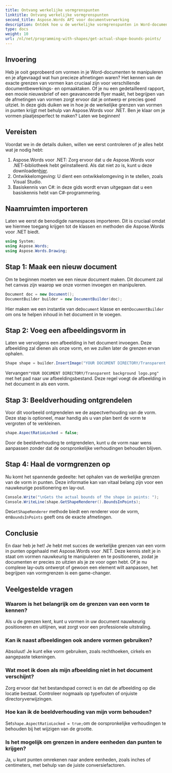 ```yaml
---
title: Ontvang werkelijke vormgrenspunten
linktitle: Ontvang werkelijke vormgrenspunten
second_title: Aspose.Words API voor documentverwerking
description: Ontdek hoe u de werkelijke vormgrenspunten in Word-documenten kunt krijgen met Aspose.Words voor .NET. Leer nauwkeurige vormmanipulatie met deze gedetailleerde gids.
type: docs
weight: 10
url: /nl/net/programming-with-shapes/get-actual-shape-bounds-points/
---
```

## Invoering

Heb je ooit geprobeerd om vormen in je Word-documenten te manipuleren en je afgevraagd wat hun precieze afmetingen waren? Het kennen van de exacte grenzen van vormen kan cruciaal zijn voor verschillende documentbewerkings- en opmaaktaken. Of je nu een gedetailleerd rapport, een mooie nieuwsbrief of een geavanceerde flyer maakt, het begrijpen van de afmetingen van vormen zorgt ervoor dat je ontwerp er precies goed uitziet. In deze gids duiken we in hoe je de werkelijke grenzen van vormen in punten krijgt met behulp van Aspose.Words voor .NET. Ben je klaar om je vormen plaatjesperfect te maken? Laten we beginnen!

## Vereisten

Voordat we in de details duiken, willen we eerst controleren of je alles hebt wat je nodig hebt:

1.  Aspose.Words voor .NET: Zorg ervoor dat u de Aspose.Words voor .NET-bibliotheek hebt geïnstalleerd. Als dat niet zo is, kunt u deze downloaden[hier](https://releases.aspose.com/words/net/).
2. Ontwikkelomgeving: U dient een ontwikkelomgeving in te stellen, zoals Visual Studio.
3. Basiskennis van C#: in deze gids wordt ervan uitgegaan dat u een basiskennis hebt van C#-programmering.

## Naamruimten importeren

Laten we eerst de benodigde namespaces importeren. Dit is cruciaal omdat we hiermee toegang krijgen tot de klassen en methoden die Aspose.Words voor .NET biedt.

```csharp
using System;
using Aspose.Words;
using Aspose.Words.Drawing;
```

## Stap 1: Maak een nieuw document

Om te beginnen moeten we een nieuw document maken. Dit document zal het canvas zijn waarop we onze vormen invoegen en manipuleren.

```csharp
Document doc = new Document();
DocumentBuilder builder = new DocumentBuilder(doc);
```

 Hier maken we een instantie van de`Document` klasse en een`DocumentBuilder` om ons te helpen inhoud in het document in te voegen.

## Stap 2: Voeg een afbeeldingsvorm in

Laten we vervolgens een afbeelding in het document invoegen. Deze afbeelding zal dienen als onze vorm, en we zullen later de grenzen ervan ophalen.

```csharp
Shape shape = builder.InsertImage("YOUR DOCUMENT DIRECTORY/Transparent background logo.png");
```

 Vervangen`"YOUR DOCUMENT DIRECTORY/Transparent background logo.png"` met het pad naar uw afbeeldingsbestand. Deze regel voegt de afbeelding in het document in als een vorm.

## Stap 3: Beeldverhouding ontgrendelen

Voor dit voorbeeld ontgrendelen we de aspectverhouding van de vorm. Deze stap is optioneel, maar handig als u van plan bent de vorm te vergroten of te verkleinen.

```csharp
shape.AspectRatioLocked = false;
```

Door de beeldverhouding te ontgrendelen, kunt u de vorm naar wens aanpassen zonder dat de oorspronkelijke verhoudingen behouden blijven.

## Stap 4: Haal de vormgrenzen op

Nu komt het spannende gedeelte: het ophalen van de werkelijke grenzen van de vorm in punten. Deze informatie kan van vitaal belang zijn voor een nauwkeurige positionering en lay-out.

```csharp
Console.Write("\nGets the actual bounds of the shape in points: ");
Console.WriteLine(shape.GetShapeRenderer().BoundsInPoints);
```

De`GetShapeRenderer` methode biedt een renderer voor de vorm, en`BoundsInPoints` geeft ons de exacte afmetingen.

## Conclusie

En daar heb je het! Je hebt met succes de werkelijke grenzen van een vorm in punten opgehaald met Aspose.Words voor .NET. Deze kennis stelt je in staat om vormen nauwkeurig te manipuleren en te positioneren, zodat je documenten er precies zo uitzien als je ze voor ogen hebt. Of je nu complexe lay-outs ontwerpt of gewoon een element wilt aanpassen, het begrijpen van vormgrenzen is een game-changer.

## Veelgestelde vragen

### Waarom is het belangrijk om de grenzen van een vorm te kennen?
Als u de grenzen kent, kunt u vormen in uw document nauwkeurig positioneren en uitlijnen, wat zorgt voor een professionele uitstraling.

### Kan ik naast afbeeldingen ook andere vormen gebruiken?
Absoluut! Je kunt elke vorm gebruiken, zoals rechthoeken, cirkels en aangepaste tekeningen.

### Wat moet ik doen als mijn afbeelding niet in het document verschijnt?
Zorg ervoor dat het bestandspad correct is en dat de afbeelding op die locatie bestaat. Controleer nogmaals op typefouten of onjuiste directoryverwijzingen.

### Hoe kan ik de beeldverhouding van mijn vorm behouden?
Set`shape.AspectRatioLocked = true;`om de oorspronkelijke verhoudingen te behouden bij het wijzigen van de grootte.

### Is het mogelijk om grenzen in andere eenheden dan punten te krijgen?
Ja, u kunt punten omrekenen naar andere eenheden, zoals inches of centimeters, met behulp van de juiste conversiefactoren.